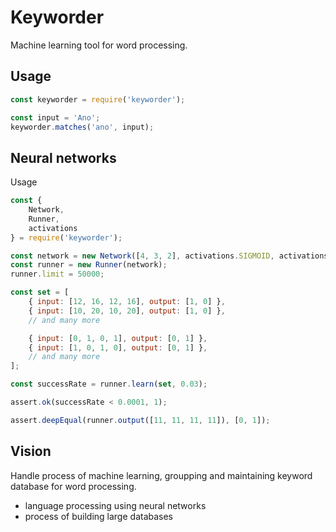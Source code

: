 # Keyworder

Machine learning tool for word processing.

## Usage

```javascript
const keyworder = require('keyworder');

const input = 'Ano';
keyworder.matches('ano', input);
```

## Neural networks

Usage

```javascript
const {
    Network,
    Runner,
    activations
} = require('keyworder');

const network = new Network([4, 3, 2], activations.SIGMOID, activations.SIGMOID);
const runner = new Runner(network);
runner.limit = 50000;

const set = [
    { input: [12, 16, 12, 16], output: [1, 0] },
    { input: [10, 20, 10, 20], output: [1, 0] },
    // and many more

    { input: [0, 1, 0, 1], output: [0, 1] },
    { input: [1, 0, 1, 0], output: [0, 1] },
    // and many more
];

const successRate = runner.learn(set, 0.03);

assert.ok(successRate < 0.0001, 1);

assert.deepEqual(runner.output([11, 11, 11, 11]), [0, 1]);
```

## Vision

Handle process of machine learning, groupping and maintaining keyword database for word processing.

- language processing using neural networks
- process of building large databases